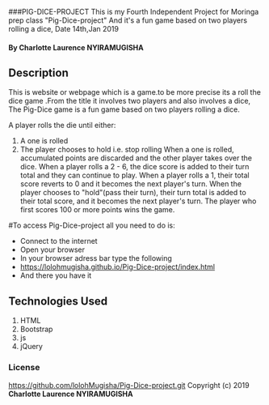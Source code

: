 ###PIG-DICE-PROJECT
This is my Fourth Independent Project for Moringa prep class "Pig-Dice-project" And it's a fun game based on two players rolling a dice, Date 14th,Jan 2019
#### By **Charlotte Laurence NYIRAMUGISHA**
## Description
This is website or webpage which is a game.to be more precise its a roll the dice game .From the title it involves two players and also involves a dice,
The Pig-Dice game is a fun game based on two players rolling a dice.

A player rolls the die until either:

1. A one is rolled
2. The player chooses to hold i.e. stop rolling
When a one is rolled, accumulated points are discarded and the other player takes over the dice.
When a player rolls a 2 - 6, the dice score is added to their turn total and they can continue to play.
When a player rolls a 1, their total score reverts to 0 and it becomes the next player's turn.
When the player chooses to "hold"(pass their turn), their turn total is added to their total score, and it becomes the next player's turn.
The player who first scores 100 or more points wins the game.



#To access Pig-Dice-project all you need to do is:
* Connect to the internet
* Open your browser
* In your browser adress bar type the following
* https://lolohmugisha.github.io/Pig-Dice-project/index.html
* And there you have it



## Technologies Used
1. HTML
2. Bootstrap
3. js
4. jQuery

### License
https://github.com/lolohMugisha/Pig-Dice-project.git
Copyright (c) 2019  **Charlotte Laurence NYIRAMUGISHA**
